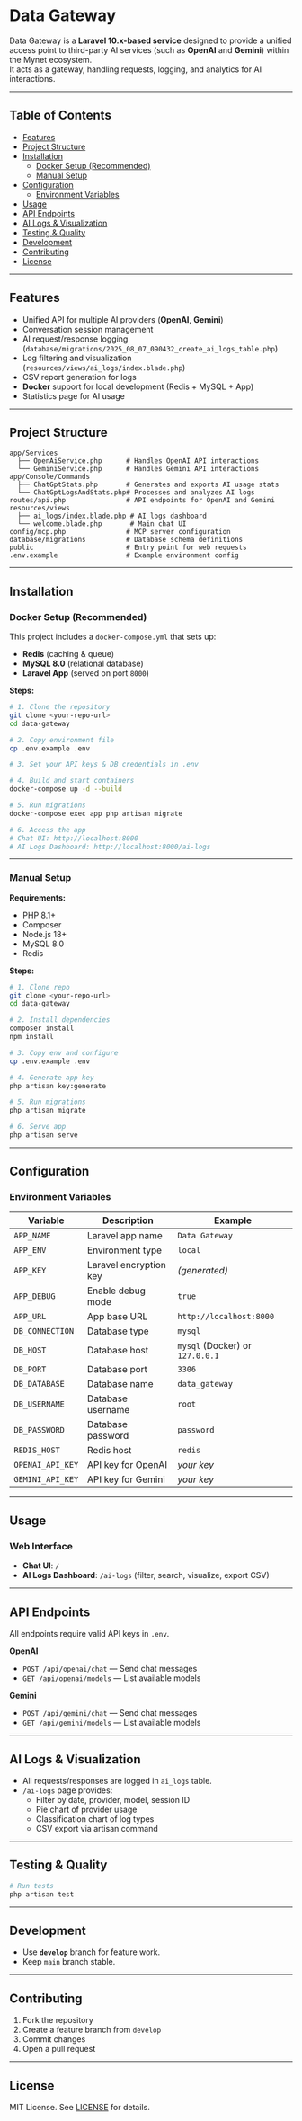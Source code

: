 # Data Gateway

Data Gateway is a **Laravel 10.x-based service** designed to provide a unified access point to third-party AI services (such as **OpenAI** and **Gemini**) within the Mynet ecosystem.  
It acts as a gateway, handling requests, logging, and analytics for AI interactions.

---

## Table of Contents
- [Features](#features)
- [Project Structure](#project-structure)
- [Installation](#installation)
  - [Docker Setup (Recommended)](#docker-setup-recommended)
  - [Manual Setup](#manual-setup)
- [Configuration](#configuration)
  - [Environment Variables](#environment-variables)
- [Usage](#usage)
- [API Endpoints](#api-endpoints)
- [AI Logs & Visualization](#ai-logs--visualization)
- [Testing & Quality](#testing--quality)
- [Development](#development)
- [Contributing](#contributing)
- [License](#license)

---

## Features
- Unified API for multiple AI providers (**OpenAI**, **Gemini**)
- Conversation session management
- AI request/response logging (`database/migrations/2025_08_07_090432_create_ai_logs_table.php`)
- Log filtering and visualization (`resources/views/ai_logs/index.blade.php`)
- CSV report generation for logs
- **Docker** support for local development (Redis + MySQL + App)
- Statistics page for AI usage

---

## Project Structure
```
app/Services
  ├── OpenAiService.php      # Handles OpenAI API interactions
  └── GeminiService.php      # Handles Gemini API interactions
app/Console/Commands
  ├── ChatGptStats.php       # Generates and exports AI usage stats
  └── ChatGptLogsAndStats.php# Processes and analyzes AI logs
routes/api.php               # API endpoints for OpenAI and Gemini
resources/views
  ├── ai_logs/index.blade.php # AI logs dashboard
  └── welcome.blade.php       # Main chat UI
config/mcp.php               # MCP server configuration
database/migrations          # Database schema definitions
public                       # Entry point for web requests
.env.example                 # Example environment config
```

---

## Installation

### Docker Setup (Recommended)
This project includes a `docker-compose.yml` that sets up:
- **Redis** (caching & queue)
- **MySQL 8.0** (relational database)
- **Laravel App** (served on port `8000`)

**Steps:**
```bash
# 1. Clone the repository
git clone <your-repo-url>
cd data-gateway

# 2. Copy environment file
cp .env.example .env

# 3. Set your API keys & DB credentials in .env

# 4. Build and start containers
docker-compose up -d --build

# 5. Run migrations
docker-compose exec app php artisan migrate

# 6. Access the app
# Chat UI: http://localhost:8000
# AI Logs Dashboard: http://localhost:8000/ai-logs
```

---

### Manual Setup
**Requirements:**
- PHP 8.1+
- Composer
- Node.js 18+
- MySQL 8.0
- Redis

**Steps:**
```bash
# 1. Clone repo
git clone <your-repo-url>
cd data-gateway

# 2. Install dependencies
composer install
npm install

# 3. Copy env and configure
cp .env.example .env

# 4. Generate app key
php artisan key:generate

# 5. Run migrations
php artisan migrate

# 6. Serve app
php artisan serve
```

---

## Configuration

### Environment Variables
| Variable | Description | Example |
|----------|-------------|---------|
| `APP_NAME` | Laravel app name | `Data Gateway` |
| `APP_ENV` | Environment type | `local` |
| `APP_KEY` | Laravel encryption key | _(generated)_ |
| `APP_DEBUG` | Enable debug mode | `true` |
| `APP_URL` | App base URL | `http://localhost:8000` |
| `DB_CONNECTION` | Database type | `mysql` |
| `DB_HOST` | Database host | `mysql` (Docker) or `127.0.0.1` |
| `DB_PORT` | Database port | `3306` |
| `DB_DATABASE` | Database name | `data_gateway` |
| `DB_USERNAME` | Database username | `root` |
| `DB_PASSWORD` | Database password | `password` |
| `REDIS_HOST` | Redis host | `redis` |
| `OPENAI_API_KEY` | API key for OpenAI | _your key_ |
| `GEMINI_API_KEY` | API key for Gemini | _your key_ |

---

## Usage

### Web Interface
- **Chat UI**: `/`
- **AI Logs Dashboard**: `/ai-logs` (filter, search, visualize, export CSV)

---

## API Endpoints
All endpoints require valid API keys in `.env`.

**OpenAI**
- `POST /api/openai/chat` — Send chat messages
- `GET /api/openai/models` — List available models

**Gemini**
- `POST /api/gemini/chat` — Send chat messages
- `GET /api/gemini/models` — List available models

---

## AI Logs & Visualization
- All requests/responses are logged in `ai_logs` table.
- `/ai-logs` page provides:
  - Filter by date, provider, model, session ID
  - Pie chart of provider usage
  - Classification chart of log types
  - CSV export via artisan command

---

## Testing & Quality
```bash
# Run tests
php artisan test
```

---

## Development
- Use **`develop`** branch for feature work.
- Keep `main` branch stable.

---

## Contributing
1. Fork the repository
2. Create a feature branch from `develop`
3. Commit changes
4. Open a pull request

---

## License
MIT License. See [LICENSE](LICENSE) for details.
